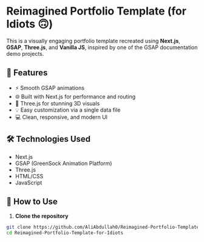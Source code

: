 # Reimagined Portfolio Template (for Idiots 🙃)

This is a visually engaging portfolio template recreated using **Next.js**, **GSAP**, **Three.js**, and **Vanilla JS**, inspired by one of the GSAP documentation demo projects.

## 📁 Features

- ⚡ Smooth GSAP animations
- 🌐 Built with Next.js for performance and routing
- 🎨 Three.js for stunning 3D visuals
- 💡 Easy customization via a single data file
- 💻 Clean, responsive, and modern UI

## 🛠 Technologies Used

- Next.js
- GSAP (GreenSock Animation Platform)
- Three.js
- HTML/CSS
- JavaScript

## 🧩 How to Use

1. **Clone the repository**

```bash
git clone https://github.com/AliAbdullah0/Reimagined-Portfolio-Template-for-Idiots.git
cd Reimagined-Portfolio-Template-for-Idiots

